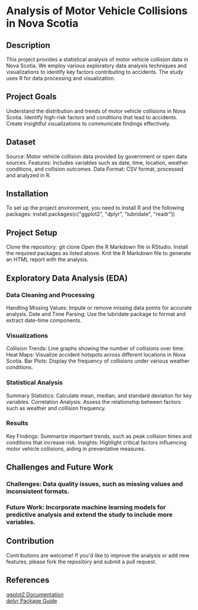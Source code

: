 # Analysis of Motor Vehicle Collisions in Nova Scotia
## Description
This project provides a statistical analysis of motor vehicle collision data in Nova Scotia. We employ various exploratory data analysis techniques and visualizations to identify key factors contributing to accidents. The study uses R for data processing and visualization.

## Project Goals
Understand the distribution and trends of motor vehicle collisions in Nova Scotia.
Identify high-risk factors and conditions that lead to accidents.
Create insightful visualizations to communicate findings effectively.

## Dataset
Source: Motor vehicle collision data provided by government or open data sources.
Features: Includes variables such as date, time, location, weather conditions, and collision outcomes.
Data Format: CSV format, processed and analyzed in R.

## Installation
To set up the project environment, you need to install R and the following packages:
install.packages(c("ggplot2", "dplyr", "lubridate", "readr"))

## Project Setup
Clone the repository:
git clone <your-repo-link>
Open the R Markdown file  in RStudio.
Install the required packages as listed above.
Knit the R Markdown file to generate an HTML report with the analysis.

## Exploratory Data Analysis (EDA)
### Data Cleaning and Processing
Handling Missing Values: Impute or remove missing data points for accurate analysis.
Date and Time Parsing: Use the lubridate package to format and extract date-time components.
### Visualizations
Collision Trends: Line graphs showing the number of collisions over time.
Heat Maps: Visualize accident hotspots across different locations in Nova Scotia.
Bar Plots: Display the frequency of collisions under various weather conditions.
### Statistical Analysis
Summary Statistics: Calculate mean, median, and standard deviation for key variables.
Correlation Analysis: Assess the relationship between factors such as weather and collision frequency.
### Results
Key Findings: Summarize important trends, such as peak collision times and conditions that increase risk.
Insights: Highlight critical factors influencing motor vehicle collisions, aiding in preventative measures.

## Challenges and Future Work
### Challenges: Data quality issues, such as missing values and inconsistent formats.
### Future Work: Incorporate machine learning models for predictive analysis and extend the study to include more variables.

## Contribution
Contributions are welcome! If you'd like to improve the analysis or add new features, please fork the repository and submit a pull request.

## References
<a href="https://ggplot2.tidyverse.org/reference/" target="_blank"> ggplot2 Documentation</a> <br>
<a href="https://dplyr.tidyverse.org/" target="_blank"> dplyr Package Guide</a>
